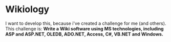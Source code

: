 # Wikiology
I want to develop this, because i've created a challenge for me (and others).
This challenge is: **Write a Wiki software using MS technologies, including ASP and ASP.NET, OLEDB, ADO.NET,
Access, C#, VB.NET and Windows.**
